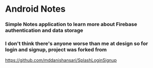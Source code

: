 # Android Notes
### Simple Notes application to learn more about Firebase authentication and data storage

### I don't think there's anyone worse than me at design so for login and signup, project was forked from
https://github.com/mddanishansari/SplashLoginSignup
